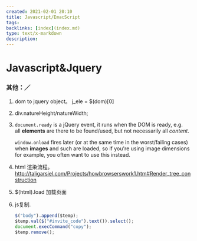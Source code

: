 ```yaml
---
created: 2021-02-01 20:10
title: Javascript/EmacScript
tags:
backlinks: [index](index.md)
type: text/x-markdown
description: 
---
```


# Javascript&Jquery
<!-- :Tech:Language: -->

### 其他：／

1. dom to jquery object。 j_ele = $(dom)[0]

2. div.natureHeight/natureWidth;

3. `document.ready` is a jQuery event, it runs when the DOM is ready, e.g. all **elements** are there to be found/used, but not necessarily all *content*.

   `window.onload` fires later (or at the same time in the worst/failing cases) when **images** and such are loaded, so if you're using image dimensions for example, you often want to use this instead.

4. html 渲染流程。http://taligarsiel.com/Projects/howbrowserswork1.htm#Render_tree_construction

5. $(html).load 加载页面

6. js复制.
   ```javascript
   $("body").append($temp);
   $temp.val($("#invite_code").text()).select();
   document.execCommand("copy");
   $temp.remove();
   ```
